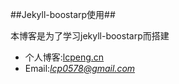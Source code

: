 ##Jekyll-boostarp使用##

本博客是为了学习jekyll-boostarp而搭建

* 个人博客:[lcpeng.cn](http://lcpeng.cn)  
* Email:*lcp0578@gmail.com*
